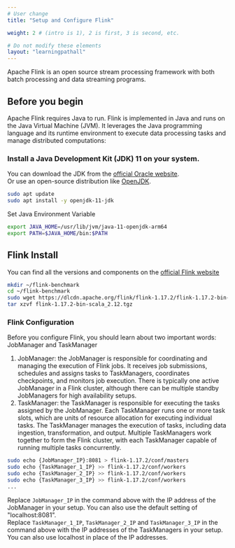 ```yaml
---
# User change
title: "Setup and Configure Flink"

weight: 2 # (intro is 1), 2 is first, 3 is second, etc.

# Do not modify these elements
layout: "learningpathall"
---
```


Apache Flink is an open source stream processing framework with both batch processing and data streaming programs. 

## Before you begin
Apache Flink requires Java to run. Flink is implemented in Java and runs on the Java Virtual Machine (JVM). It leverages the Java programming language and its runtime environment to execute data processing tasks and manage distributed computations:

### Install a Java Development Kit (JDK) 11 on your system.  
You can download the JDK from the [official Oracle website](https://www.oracle.com/java/technologies/downloads/archive/).  
Or use an open-source distribution like [OpenJDK](https://openjdk.org/install/).
```bash
sudo apt update
sudo apt install -y openjdk-11-jdk
```

Set Java Environment Variable
```bash
export JAVA_HOME=/usr/lib/jvm/java-11-openjdk-arm64
export PATH=$JAVA_HOME/bin:$PATH
```

## Flink Install

You can find all the versions and components on the [official Flink website](https://flink.apache.org/downloads/)

```bash
mkdir ~/flink-benchmark
cd ~/flink-benchmark
sudo wget https://dlcdn.apache.org/flink/flink-1.17.2/flink-1.17.2-bin-scala_2.12.tgz
tar xzvf flink-1.17.2-bin-scala_2.12.tgz
```

### Flink Configuration
Before you configure Flink, you should learn about two important words: JobManager and TaskManager  
1. JobManager: the JobManager is responsible for coordinating and managing the execution of Flink jobs. It receives job submissions, schedules and assigns tasks to TaskManagers, coordinates checkpoints, and monitors job execution. There is typically one active JobManager in a Flink cluster, although there can be multiple standby JobManagers for high availability setups.  
2. TaskManager: the TaskManager is responsible for executing the tasks assigned by the JobManager. Each TaskManager runs one or more task slots, which are units of resource allocation for executing individual tasks. The TaskManager manages the execution of tasks, including data ingestion, transformation, and output. Multiple TaskManagers work together to form the Flink cluster, with each TaskManager capable of running multiple tasks concurrently.

```bash
sudo echo {JobManager_IP}:8081 > flink-1.17.2/conf/masters   
sudo echo {TaskManager_1_IP} >> flink-1.17.2/conf/workers   
sudo echo {TaskManager_2_IP} >> flink-1.17.2/conf/workers   
sudo echo {TaskManager_3_IP} >> flink-1.17.2/conf/workers   
...
```

Replace `JobManager_IP` in the command above with the IP address of the JobManager in your setup. You can also use the default setting of "localhost:8081".  
Replace `TaskManager_1_IP`, `TaskManager_2_IP` and `TaskManager_3_IP` in the command above with the IP addresses of the TaskManagers in your setup. You can also use localhost in place of the IP addresses.

